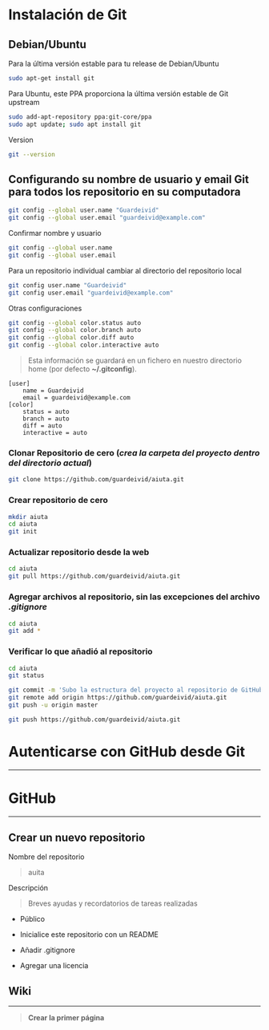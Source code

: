 # Instalación de Git

## Debian/Ubuntu

Para la última versión estable para tu release de Debian/Ubuntu
```sh
sudo apt-get install git
```

Para Ubuntu, este PPA proporciona la última versión estable de Git upstream
```sh
sudo add-apt-repository ppa:git-core/ppa 
sudo apt update; sudo apt install git
```

Version
```sh
git --version
```

## Configurando su nombre de usuario  y email Git para todos los repositorio en su computadora
```sh
git config --global user.name "Guardeivid"
git config --global user.email "guardeivid@example.com"
```

Confirmar nombre y usuario
```sh
git config --global user.name
git config --global user.email
```

Para un repositorio individual cambiar al directorio del repositorio local
```sh
git config user.name "Guardeivid"
git config user.email "guardeivid@example.com"
```

Otras configuraciones
```sh
git config --global color.status auto
git config --global color.branch auto
git config --global color.diff auto
git config --global color.interactive auto
```

> Esta información se guardará en un fichero en nuestro directorio home 
> (por defecto **~/.gitconfig**).

```git
[user]
	name = Guardeivid
	email = guardeivid@example.com
[color]
	status = auto
	branch = auto
	diff = auto
	interactive = auto
```

### Clonar Repositorio de cero (*crea la carpeta del proyecto dentro del directorio actual*)
```sh
git clone https://github.com/guardeivid/aiuta.git
```

### Crear repositorio de cero
```sh
mkdir aiuta
cd aiuta
git init
```

### Actualizar repositorio desde la web
```sh
cd aiuta
git pull https://github.com/guardeivid/aiuta.git
```

### Agregar archivos al repositorio, sin las excepciones del archivo _**.gitignore**_
```sh
cd aiuta
git add *
```

### Verificar lo que añadió al repositorio
```sh
cd aiuta
git status
```

```sh
git commit -m 'Subo la estructura del proyecto al repositorio de GitHub'
git remote add origin https://github.com/guardeivid/aiuta.git
git push -u origin master

git push https://github.com/guardeivid/aiuta.git
```

# Autenticarse con GitHub desde Git
---







# GitHub
---

## Crear un nuevo repositorio

Nombre del repositorio
> auita

Descripción
> Breves ayudas y recordatorios de tareas realizadas

- Público

- Inicialice este repositorio con un README

- Añadir .gitignore

- Agregar una licencia




## Wiki
---

> **Crear la primer página**
